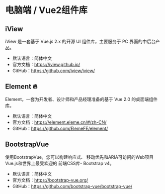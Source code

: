 # 电脑端 / Vue2组件库

## iView

iView 是一套基于 Vue.js 2.x 的开源 UI 组件库，主要服务于 PC 界面的中后台产品。

- 默认语言：简体中文
- 官方文档：https://iview.github.io/
- GitHub：https://github.com/iview/iview/

## Element 🔥

Element，一套为开发者、设计师和产品经理准备的基于 Vue 2.0 的桌面端组件库。

- 默认语言：简体中文
- 官方文档：https://element.eleme.cn/#/zh-CN/
- GitHub：https://github.com/ElemeFE/element/

## BootstrapVue

使用BootstrapVue，您可以构建响应式、 移动优先和ARIA可访问的Web项目 Vue.js和世界上最受欢迎的 前端CSS库- Bootstrap v4。

- 默认语言：简体中文
- 官方文档：https://bootstrap-vue.org/
- GitHub：https://github.com/bootstrap-vue/bootstrap-vue/
